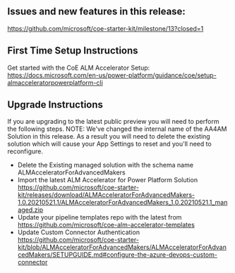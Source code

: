 ## Issues and new features in this release:

https://github.com/microsoft/coe-starter-kit/milestone/13?closed=1

## First Time Setup Instructions
Get started with the CoE ALM Accelerator Setup: https://docs.microsoft.com/en-us/power-platform/guidance/coe/setup-almacceleratorpowerplatform-cli

## Upgrade Instructions
If you are upgrading to the latest public preview you will need to perform the following steps. NOTE: We've changed the internal name of the AA4AM Solution in this release. As a result you will need to delete the existing solution which will cause your App Settings to reset and you'll need to reconfigure.

- Delete the Existing managed solution with the schema name ALMAcceleratorForAdvancedMakers
- Import the latest ALM Accelerator for Power Platform Solution https://github.com/microsoft/coe-starter-kit/releases/download/ALMAcceleratorForAdvancedMakers-1.0.20210521.1/ALMAcceleratorForAdvancedMakers_1.0.20210521.1_managed.zip
- Update your pipeline templates repo with the latest from https://github.com/microsoft/coe-alm-accelerator-templates
- Update Custom Connector Authentication https://github.com/microsoft/coe-starter-kit/blob/ALMAcceleratorForAdvancedMakers/ALMAcceleratorForAdvancedMakers/SETUPGUIDE.md#configure-the-azure-devops-custom-connector
